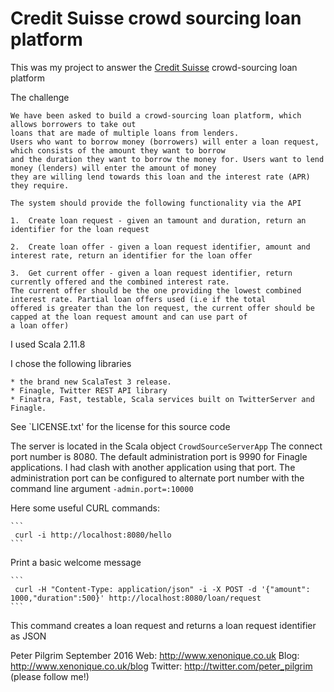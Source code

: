 # Credit Suisse crowd sourcing loan platform

This was my project to answer the [Credit Suisse](http://cs.com) crowd-sourcing loan platform 

The challenge

    We have been asked to build a crowd-sourcing loan platform, which allows borrowers to take out
    loans that are made of multiple loans from lenders.
    Users who want to borrow money (borrowers) will enter a loan request, which consists of the amount they want to borrow 
    and the duration they want to borrow the money for. Users want to lend money (lenders) will enter the amount of money
    they are willing lend towards this loan and the interest rate (APR) they require.
    
    The system should provide the following functionality via the API
    
    1.  Create loan request - given an tamount and duration, return an identifier for the loan request
    
    2.  Create loan offer - given a loan request identifier, amount and interest rate, return an identifier for the loan offer
    
    3.  Get current offer - given a loan request identifier, return currently offered and the combined interest rate. 
    The current offer should be the one providing the lowest combined interest rate. Partial loan offers used (i.e if the total
    offered is greater than the lon request, the current offer should be capped at the loan request amount and can use part of 
    a loan offer)
    


I used Scala 2.11.8 

I chose the following libraries

    * the brand new ScalaTest 3 release.    
    * Finagle, Twitter REST API library
    * Finatra, Fast, testable, Scala services built on TwitterServer and Finagle.


See `LICENSE.txt' for the license for this source code


The server is located in the Scala object `CrowdSourceServerApp`
The connect port number is 8080.
The default administration port is 9990 for Finagle applications. I had clash with another application using that port.
The administration port can be configured to alternate port number with the command line argument `-admin.port=:10000`

Here some useful CURL commands:

    ```
     curl -i http://localhost:8080/hello
    ```

Print a basic welcome message


    ```
     curl -H "Content-Type: application/json" -i -X POST -d '{"amount": 1000,"duration":500}' http://localhost:8080/loan/request
    ```

This command creates a loan request and returns a loan request identifier as JSON 






Peter Pilgrim
September 2016
Web: http://www.xenonique.co.uk
Blog: http://www.xenonique.co.uk/blog 
Twitter: http://twitter.com/peter_pilgrim (please follow me!)
